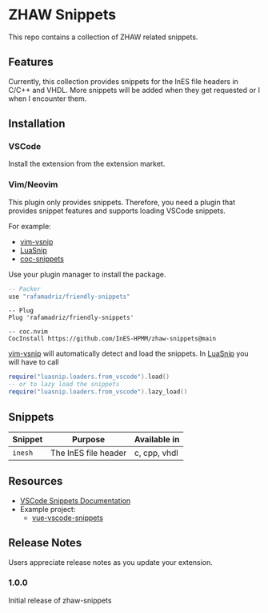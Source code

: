 # ZHAW Snippets

This repo contains a collection of ZHAW related snippets.

## Features

Currently, this collection provides snippets for the InES file headers in C/C++
and VHDL. More snippets will be added when they get requested or I when I
encounter them.

## Installation

### VSCode

Install the extension from the extension market.

### Vim/Neovim

This plugin only provides snippets. Therefore, you need a plugin that provides
snippet features and supports loading VSCode snippets.

For example:

- [vim-vsnip](https://github.com/hrsh7th/vim-vsnip)
- [LuaSnip](https://github.com/L3MON4D3/LuaSnip)
- [coc-snippets](https://github.com/neoclide/coc-snippets)

Use your plugin manager to install the package.

```lua
-- Packer
use "rafamadriz/friendly-snippets"
```

```vim
-- Plug
Plug 'rafamadriz/friendly-snippets'
```

```
-- coc.nvim
CocInstall https://github.com/InES-HPMM/zhaw-snippets@main
```

[vim-vsnip](https://github.com/hrsh7th/vim-vsnip) will automatically detect and
load the snippets. In [LuaSnip](https://github.com/L3MON4D3/LuaSnip) you will
have to call

```lua
require("luasnip.loaders.from_vscode").load()
-- or to lazy load the snippets
require("luasnip.loaders.from_vscode").lazy_load()
```

## Snippets

| Snippet | Purpose              | Available in |
| ------- | -------------------- | ------------ |
| `inesh` | The InES file header | c, cpp, vhdl |

## Resources

- [VSCode Snippets Documentation](https://code.visualstudio.com/docs/editor/userdefinedsnippets)
- Example project:
  - [vue-vscode-snippets](https://github.com/sdras/vue-vscode-snippets)

## Release Notes

Users appreciate release notes as you update your extension.

### 1.0.0

Initial release of zhaw-snippets
